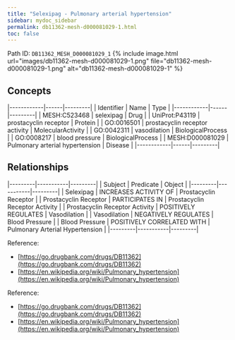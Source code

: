 ```yaml
---
title: "Selexipag - Pulmonary arterial hypertension"
sidebar: mydoc_sidebar
permalink: db11362-mesh-d000081029-1.html
toc: false 
---
```



Path ID: `DB11362_MESH_D000081029_1`
{% include image.html url="images/db11362-mesh-d000081029-1.png" file="db11362-mesh-d000081029-1.png" alt="db11362-mesh-d000081029-1" %}

## Concepts

|------------|------|---------|
| Identifier | Name | Type    |
|------------|------|---------|
| MESH:C523468 | selexipag | Drug |
| UniProt:P43119 | prostacyclin receptor | Protein |
| GO:0016501 | prostacyclin receptor activity | MolecularActivity |
| GO:0042311 | vasodilation | BiologicalProcess |
| GO:0008217 | blood pressure | BiologicalProcess |
| MESH:D000081029 | Pulmonary arterial hypertension | Disease |
|------------|------|---------|

## Relationships

|---------|-----------|---------|
| Subject | Predicate | Object  |
|---------|-----------|---------|
| Selexipag | INCREASES ACTIVITY OF | Prostacyclin Receptor |
| Prostacyclin Receptor | PARTICIPATES IN | Prostacyclin Receptor Activity |
| Prostacyclin Receptor Activity | POSITIVELY REGULATES | Vasodilation |
| Vasodilation | NEGATIVELY REGULATES | Blood Pressure |
| Blood Pressure | POSITIVELY CORRELATED WITH | Pulmonary Arterial Hypertension |
|---------|-----------|---------|

Reference: 
  - [https://go.drugbank.com/drugs/DB11362](https://go.drugbank.com/drugs/DB11362)
  - [https://en.wikipedia.org/wiki/Pulmonary_hypertension](https://en.wikipedia.org/wiki/Pulmonary_hypertension)

Reference: 
  - [https://go.drugbank.com/drugs/DB11362](https://go.drugbank.com/drugs/DB11362)
  - [https://en.wikipedia.org/wiki/Pulmonary_hypertension](https://en.wikipedia.org/wiki/Pulmonary_hypertension)

